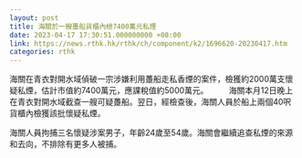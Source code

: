 ```yaml
---
layout: post
title: 海關於一艘躉船貨櫃內檢7400萬元私煙
date: 2023-04-17 17:30:51.000000000 +08:00
link: https://news.rthk.hk/rthk/ch/component/k2/1696620-20230417.htm
categories: rthk
---
```


海關在青衣對開水域偵破一宗涉嫌利用躉船走私香煙的案件，檢獲約2000萬支懷疑私煙，估計市值約7400萬元，應課稅值約5000萬元。
　　
海關本月12日晚上在青衣對開水域截查一艘可疑躉船。翌日，經檢查後，海關人員於船上兩個40呎貨櫃內檢獲該批懷疑私煙。
 
海關人員拘捕三名懷疑涉案男子，年齡24歲至54歲。海關會繼續追查私煙的來源和去向，不排除有更多人被捕。
 
　
